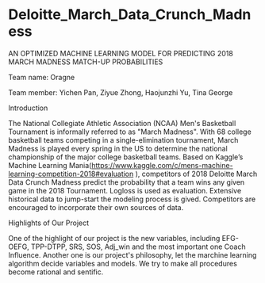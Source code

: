 # Deloitte_March_Data_Crunch_Madness
AN OPTIMIZED MACHINE LEARNING MODEL FOR PREDICTING 2018 MARCH MADNESS MATCH-UP PROBABILITIES

Team name: Oragne

Team member: Yichen Pan, Ziyue Zhong, Haojunzhi Yu, Tina George

Introduction

The National Collegiate Athletic Association (NCAA) Men's Basketball Tournament is informally referred to as "March Madness". With 68 college basketball teams competing in a single-elimination tournament, March Madness is played every spring in the US to determine the national championship of the major college basketball teams. Based on Kaggle’s Machine Learning Mania(https://www.kaggle.com/c/mens-machine-learning-competition-2018#evaluation ), competitors of 2018 Deloitte March Data Crunch Madness predict the probability that a team wins any given game in the 2018 Tournament. Logloss is used as evaluation. Extensive historical data to jump-start the modeling process is gived. Competitors are encouraged to incorporate their own sources of data.

Highlights of Our Project

One of the highlight of our project is the new variables, including EFG-OEFG, TPP-DTPP, SRS, SOS, Adj_win and the most important one Coach Influence. Another one is our project's philosophy, let the marchine learning algorithm decide variables and models. We try to make all procedures become rational and sentific. 

